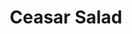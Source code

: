 ---
title: "Ceasar Salad"
description: ""
price_s: "8"
price_l: "10.50"
price_lg: ""
weight: "3"
---